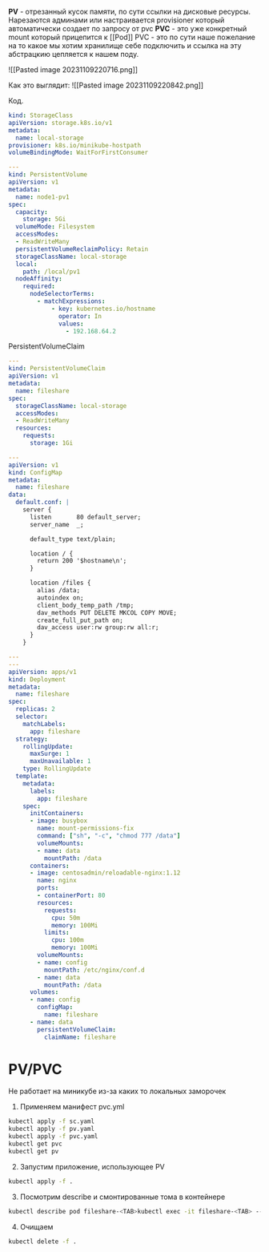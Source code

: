 
**PV** - отрезанный кусок памяти, по сути ссылки на дисковые ресурсы. Нарезаются админами или настраивается provisioner который автоматически создает по запросу от pvc
**PVC** - это уже конкретный mount который прицепится к [[Pod]] 
PVC  - это по сути наше пожелание на то какое мы хотим хранилище себе подключить и ссылка на эту абстрацкию цепляется к нашем поду.




![[Pasted image 20231109220716.png]]

Как это выглядит:
![[Pasted image 20231109220842.png]]


Код.

```yml
kind: StorageClass
apiVersion: storage.k8s.io/v1
metadata:
  name: local-storage
provisioner: k8s.io/minikube-hostpath
volumeBindingMode: WaitForFirstConsumer
```

```yml
---
kind: PersistentVolume
apiVersion: v1
metadata:
  name: node1-pv1
spec:
  capacity:
    storage: 5Gi
  volumeMode: Filesystem
  accessModes:
  - ReadWriteMany
  persistentVolumeReclaimPolicy: Retain
  storageClassName: local-storage
  local:
    path: /local/pv1
  nodeAffinity:
    required:
      nodeSelectorTerms:
        - matchExpressions:
            - key: kubernetes.io/hostname
              operator: In
              values:
                - 192.168.64.2

```


PersistentVolumeClaim 

```yml
---
kind: PersistentVolumeClaim
apiVersion: v1
metadata:
  name: fileshare
spec:
  storageClassName: local-storage
  accessModes:
  - ReadWriteMany
  resources:
    requests:
      storage: 1Gi

```

```yaml
---
apiVersion: v1
kind: ConfigMap
metadata:
  name: fileshare
data:
  default.conf: |
    server {
      listen       80 default_server;
      server_name  _;

      default_type text/plain;

      location / {
        return 200 '$hostname\n';
      }

      location /files {
        alias /data;
        autoindex on;
        client_body_temp_path /tmp;
        dav_methods PUT DELETE MKCOL COPY MOVE;
        create_full_put_path on;
        dav_access user:rw group:rw all:r;
      }
    }
```


```yml
---
---
apiVersion: apps/v1
kind: Deployment
metadata:
  name: fileshare
spec:
  replicas: 2
  selector:
    matchLabels:
      app: fileshare
  strategy:
    rollingUpdate:
      maxSurge: 1
      maxUnavailable: 1
    type: RollingUpdate
  template:
    metadata:
      labels:
        app: fileshare
    spec:
      initContainers:
      - image: busybox
        name: mount-permissions-fix
        command: ["sh", "-c", "chmod 777 /data"]
        volumeMounts:
        - name: data
          mountPath: /data
      containers:
      - image: centosadmin/reloadable-nginx:1.12
        name: nginx
        ports:
        - containerPort: 80
        resources:
          requests:
            cpu: 50m
            memory: 100Mi
          limits:
            cpu: 100m
            memory: 100Mi
        volumeMounts:
        - name: config
          mountPath: /etc/nginx/conf.d
        - name: data
          mountPath: /data
      volumes:
      - name: config
        configMap:
          name: fileshare
      - name: data
        persistentVolumeClaim:
          claimName: fileshare

```



# PV/PVC  
Не работает на миникубе из-за каких то локальных заморочек
1) Применяем манифест pvc.yml  
  
```bash 
kubectl apply -f sc.yaml
kubectl apply -f pv.yaml
kubectl apply -f pvc.yaml  
kubectl get pvc
kubectl get pv
```  
  
2) Запустим приложение, использующее PV  
  
```bash  
kubectl apply -f .
```  
  
3) Посмотрим describe и смонтированные тома в контейнере  
  
```bash  
kubectl describe pod fileshare-<TAB>kubectl exec -it fileshare-<TAB> -- df -h
```  
  
4) Очищаем  
  
```bash  
kubectl delete -f .
```
